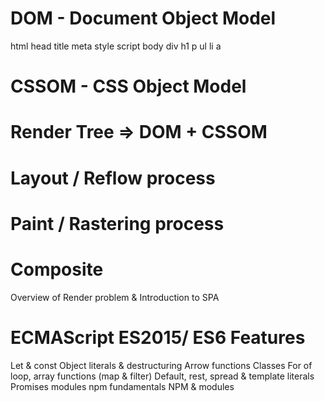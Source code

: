 # DOM - Document Object Model

html
head
title
meta
style
script
body
div
h1
p
ul
li
a

# CSSOM - CSS Object Model

# Render Tree => DOM + CSSOM

# Layout / Reflow process

# Paint / Rastering process

# Composite

Overview of Render problem & Introduction to SPA

# ECMAScript ES2015/ ES6 Features

Let & const
Object literals & destructuring
Arrow functions
Classes
For of loop, array functions (map & filter)
Default, rest, spread & template literals
Promises
modules
npm fundamentals
NPM & modules
